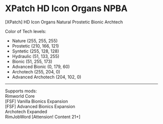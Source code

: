 # XPatch HD Icon Organs NPBA
 [XPatch] HD Icon Organs Natural Prostetic Bionic Archtech
 
Color of Tech levels:</br>
 - Nature                (255, 255, 255)</br>
 - Prostetic             (210, 166, 121)</br>
 - Syntetic              (255, 128, 128)</br>
 - Hydraulic             (51, 133, 255)</br>
 - Bionic                (51, 255, 173)</br>
 - Advanced Bionic       (0, 179, 60)</br>
 - Archotech             (255, 204, 0)</br>
 - Advanced Archotech    (204, 102, 0)</br>
 <hr />
 
 

Supports mods:</br>
Rimworld Core</br>
[FSF] Vanilla Bionics Expansion</br>
[FSF] Advanced Bionics Expansion</br>
Archotech Expanded</br>
RimJobWord [Attension! Content 21+]</br>
